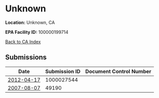 # Unknown

**Location:** Unknown, CA

**EPA Facility ID:** 100000199714

[Back to CA Index](../../index.md)

## Submissions

| Date | Submission ID | Document Control Number |
|------|--------------|-------------------------|
| [2012-04-17](submissions/1000027544.md) | 1000027544 |  |
| [2007-08-07](submissions/49190.md) | 49190 |  |
